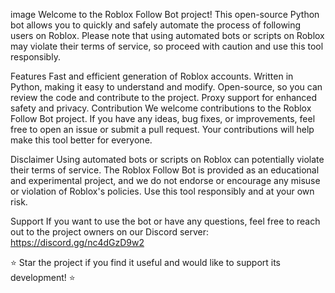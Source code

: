image
Welcome to the Roblox Follow Bot project! This open-source Python bot allows you to quickly and safely automate the process of following users on Roblox. Please note that using automated bots or scripts on Roblox may violate their terms of service, so proceed with caution and use this tool responsibly.

Features
Fast and efficient generation of Roblox accounts.
Written in Python, making it easy to understand and modify.
Open-source, so you can review the code and contribute to the project.
Proxy support for enhanced safety and privacy.
Contribution
We welcome contributions to the Roblox Follow Bot project. If you have any ideas, bug fixes, or improvements, feel free to open an issue or submit a pull request. Your contributions will help make this tool better for everyone.

Disclaimer
Using automated bots or scripts on Roblox can potentially violate their terms of service. The Roblox Follow Bot is provided as an educational and experimental project, and we do not endorse or encourage any misuse or violation of Roblox's policies. Use this tool responsibly and at your own risk.

Support
If you want to use the bot or have any questions, feel free to reach out to the project owners on our Discord server: https://discord.gg/nc4dGzD9w2

⭐ Star the project if you find it useful and would like to support its development! ⭐
